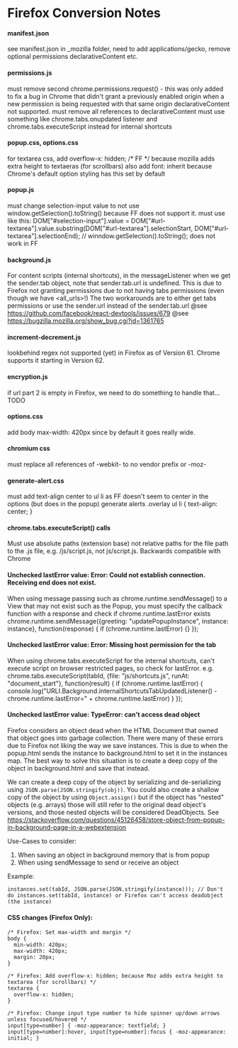 # Firefox Conversion Notes

#### manifest.json
see manifest.json in _mozilla folder, need to add applications/gecko, remove optional permissions declarativeContent etc.

#### permissions.js
must remove second chrome.permissions.request() - this was only added to fix a bug in Chrome that didn't grant a previously enabled origin when a new permission is being requested with that same origin
declarativeContent not supported. must remove all references to declarativeContent
must use something like chrome.tabs.onupdated listener and chrome.tabs.executeScript instead for internal shortcuts

#### popup.css, options.css
for textarea css, add overflow-x: hidden; /* FF */
because mozilla adds extra height to textaeras (for scrollbars)
also add font: inherit because Chrome's default option styling has this set by default

#### popup.js
must change selection-input value to not use window.getSelection().toString() because FF does not support it.
must use like this:
    DOM["#selection-input"].value = DOM["#url-textarea"].value.substring(DOM["#url-textarea"].selectionStart, DOM["#url-textarea"].selectionEnd); // winndow.getSelection().toString(); does not work in FF

#### background.js
For content scripts (internal shortcuts), in the messageListener when we get the sender.tab object, note that sender.tab.url is undefined.
This is due to Firefox not granting permissions due to not having tabs permissions (even though we have <all_urls>!)
The two workarounds are to either get tabs permissions or use the sender.url instead of the sender.tab.url
@see https://github.com/facebook/react-devtools/issues/679
@see https://bugzilla.mozilla.org/show_bug.cgi?id=1361765

#### increment-decrement.js
lookbehind regex not supported (yet) in Firefox as of Version 61. Chrome supports it starting in Version 62.

#### encryption.js
if url part 2 is empty in Firefox, we need to do something to handle that... TODO

#### options.css
add body max-width: 420px since by default it goes really wide.

#### chromium css
must replace all references of -webkit- to no vendor prefix or -moz-

#### generate-alert.css
must add text-align center to ul li as FF doesn't seem to center in the options (but does in the popup) generate alerts
.overlay ul li {
  text-align: center;
}

#### chrome.tabs.executeScript() calls
Must use absolute paths (extension base) not relative paths for the file path to the .js file, e.g. /js/script.js, not js/script.js. Backwards compatible with Chrome

#### Unchecked lastError value: Error: Could not establish connection. Receiving end does not exist.
When using message passing such as chrome.runtime.sendMessage() to a View that may not exist such as the Popup, you must specify the callback function with a response and check if chrome.runtime.lastError exists
    chrome.runtime.sendMessage({greeting: "updatePopupInstance", instance: instance}, function(response) { if (chrome.runtime.lastError) {} });

#### Unchecked lastError value: Error: Missing host permission for the tab
When using chrome.tabs.executeScript for the internal shortcuts, can't execute script on browser restricted pages, so check for lastError.
e.g.
  chrome.tabs.executeScript(tabId, {file: "js/shortcuts.js", runAt: "document_start"}, function(result) {
    if (chrome.runtime.lastError) {
      console.log("URLI.Background.internalShortcutsTabUpdatedListener() - chrome.runtime.lastError=" + chrome.runtime.lastError)
    }
  });

#### Unchecked lastError value: TypeError: can't access dead object
Firefox considers an object dead when the HTML Document that owned that object goes into garbage collection.
There were many of these errors due to Firefox not liking the way we save instances. This is due to when the popup.html sends the
instance to background.html to set it in the instances map. The best way to solve this situation is to create a deep copy
of the object in background.html and save that instead.

We can create a deep copy of the object by serializing and de-serializing using `JSON.parse(JSON.stringify(obj))`. You
could also create a shallow copy of the object by using `Object.assign()` but if the object has "nested" objects (e.g.
arrays) those will still refer to the original dead object's versions, and those nested objects will be considered DeadObjects.
See https://stackoverflow.com/questions/45126458/store-object-from-popup-in-background-page-in-a-webextension

Use-Cases to consider:
1. When saving an object in background memory that is from popup
2. When using sendMessage to send or receive an object


Example:

    instances.set(tabId, JSON.parse(JSON.stringify(instance))); // Don't do instances.set(tabId, instance) or Firefox can't access deadobject (the instance)

#### CSS changes (Firefox Only):
    /* Firefox: Set max-width and margin */
    body {
      min-width: 420px;
      max-width: 420px;
      margin: 20px;
    }

    /* Firefox: Add overflow-x: hidden; because Moz adds extra height to textarea (for scrollbars) */
    textarea {
      overflow-x: hidden;
    }

    /* Firefox: Change input type number to hide spinner up/down arrows unless focused/hovered */
    input[type=number] { -moz-appearance: textfield; } input[type=number]:hover, input[type=number]:focus { -moz-appearance: initial; }